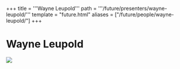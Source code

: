 +++
title = '''Wayne Leupold'''
path = '''/future/presenters/wayne-leupold/'''
template = "future.html"
aliases = ["/future/people/wayne-leupold/"]
+++

<h1>Wayne Leupold</h1>

<img class="speaker-photo" src="https://custom.cvent.com/C3A4539B19F74ABCB6FCE437F6BC0A74/files/event/910aaf2914d44586a56fbd0b3b2c31c0/b7b79d36ba554e4099477177bcddb3a4.png">

